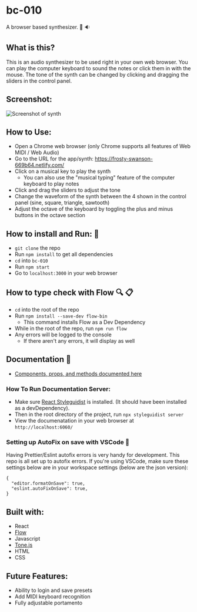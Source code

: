 # bc-010

A browser based synthesizer. :musical_keyboard: :sound:

## What is this?

This is an audio synthesizer to be used right in your own web browser. You can play the computer keyboard to sound the notes or click them in with the mouse. The tone of the synth can be changed by clicking and dragging the sliders in the control panel.

## Screenshot:

![Screenshot of synth](https://res.cloudinary.com/bcimbali/image/upload/dpr_auto,c_scale,f_auto,q_auto:eco,w_900/v1543174973/bc-010/bc-010_desktop.png)

## How to Use:

- Open a Chrome web browser (only Chrome supports all features of Web MIDI / Web Audio)
- Go to the URL for the app/synth: https://frosty-swanson-669b64.netlify.com/
- Click on a musical key to play the synth
  - You can also use the "musical typing" feature of the computer keyboard to play notes
- Click and drag the sliders to adjust the tone
- Change the waveform of the synth between the 4 shown in the control panel (sine, square, triangle, sawtooth)
- Adjust the octave of the keyboard by toggling the plus and minus buttons in the octave section

## How to install and Run: :runner:

- `git clone` the repo
- Run `npm install` to get all dependencies
- `cd` into `bc-010`
- Run `npm start`
- Go to `localhost:3000` in your web browser

## How to type check with Flow :mag: :clipboard:

- `cd` into the root of the repo
- Run `npm install --save-dev flow-bin`
  - This command installs Flow as a Dev Dependency
- While in the root of the repo, run `npm run flow`
- Any errors will be logged to the console
  - If there aren't any errors, it will display as well

## Documentation :bookmark_tabs:

- [Components, props, and methods documented here](https://bcimbali.github.io/bc-010/)

### How To Run Documentation Server:

- Make sure [React Styleguidist](https://react-styleguidist.js.org/docs/getting-started.html) is installed. (It should have been installed as a devDependency).
- Then in the root directory of the project, run `npx styleguidist server`
- View the documenatation in your web browser at `http://localhost:6060/`

### Setting up AutoFix on save with VSCode :necktie:
Having Prettier/Eslint autofix errors is very handy for development. This repo is 
all set up to autofix errors. If you're using VSCode, make sure these
settings below are in your workspace settings (below are the json version):
```
{
  "editor.formatOnSave": true,
  "eslint.autoFixOnSave": true,
}
```

## Built with:

- React
- [Flow](https://flow.org/)
- Javascript
- [Tone.js](https://tonejs.github.io/)
- HTML
- CSS

## Future Features:

- Ability to login and save presets
- Add MIDI keyboard recognition
- Fully adjustable portamento
